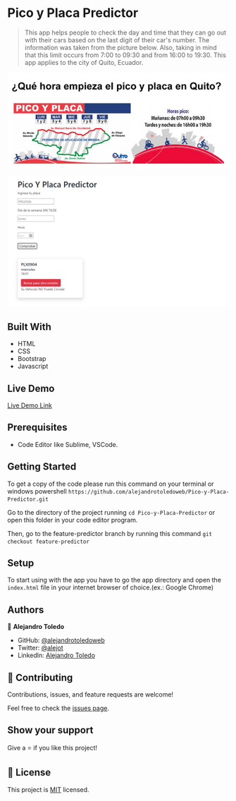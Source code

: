 

# Pico y Placa Predictor

> This app helps people to check the day and time that they can go out with their cars based on the last digit of their car's number.
The information was taken from the picture below. Also, taking in mind that this limit occurs from 7:00 to 09:30 and from 16:00 to 19:30. This app applies to the city of Quito, Ecuador.

![information](./hoy-no-circula.png)

![screenshot](./screenshot.png)

## Built With

- HTML
- CSS
- Bootstrap
- Javascript

## Live Demo

[Live Demo Link](https://alejandrotoledoweb.github.io/Pico-y-Placa-Predictor/)

## Prerequisites

- Code Editor like Sublime, VSCode.

## Getting Started

To get a copy of the code please run this command on your terminal or windows powershell `https://github.com/alejandrotoledoweb/Pico-y-Placa-Predictor.git`

Go to the directory of the project running `cd Pico-y-Placa-Predictor` or open this folder in your code editor program.

Then, go to the feature-predictor branch by running this command `git checkout feature-predictor`

## Setup

To start using with the app you have to go the app directory and open the `index.html` file in your internet browser of choice.(ex.: Google Chrome)

## Authors

👤 **Alejandro Toledo**

- GitHub: [@alejandrotoledoweb](https://github.com/alejandrotoledoweb)
- Twitter: [@alejot](https://twitter.com/alejot)
- LinkedIn: [Alejandro Toledo](https://www.linkedin.com/in/alejandro-toledo-3b444b109/)

## 🤝 Contributing

Contributions, issues, and feature requests are welcome!

Feel free to check the [issues page](https://github.com/alejandrotoledoweb/Pico-y-Placa-Predictor/issues).

## Show your support

Give a ⭐️ if you like this project!

## 📝 License

This project is [MIT](lic.url) licensed.
